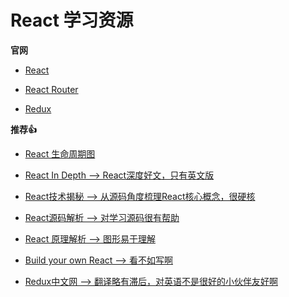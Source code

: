 # React 学习资源

**官网**

- [React](https://zh-hans.reactjs.org/docs/getting-started.html)

- [React Router](https://reactrouter.com/web/guides/quick-start)

- [Redux](https://redux.js.org/)

**推荐👍**

- [React 生命周期图](https://projects.wojtekmaj.pl/react-lifecycle-methods-diagram/)

- [React In Depth --> React深度好文，只有英文版](https://medium.com/react-in-depth)

- [React技术揭秘 --> 从源码角度梳理React核心概念，很硬核](https://react.iamkasong.com/#%E5%AF%BC%E5%AD%A6%E8%A7%86%E9%A2%91)

- [React源码解析 --> 对学习源码很有帮助](https://react.jokcy.me/)

- [React 原理解析 --> 图形易于理解](https://yuchengkai.cn/react/)

- [Build your own React --> 看不如写啊](https://pomb.us/build-your-own-react/)

- [Redux中文网 --> 翻译略有滞后，对英语不是很好的小伙伴友好啊](https://cn.redux.js.org/)
